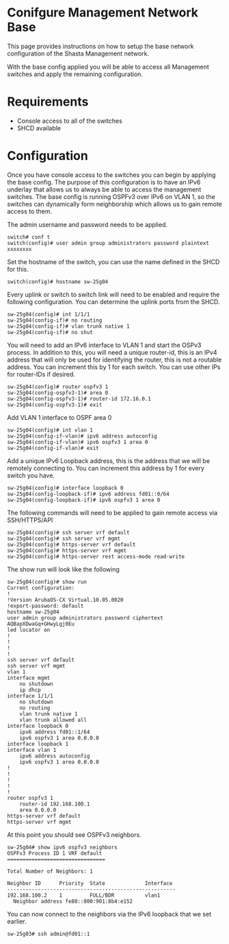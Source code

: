# Conifgure Management Network Base

This page provides instructions on how to setup the base network configuration of the Shasta Management network.

With the base config applied you will be able to access all Management switches and apply the remaining configuration. 

# Requirements

- Console access to all of the switches
- SHCD available

# Configuration

Once you have console access to the switches you can begin by applying the base config.
The purpose of this configuration is to have an IPv6 underlay that allows us to always be able to access the management switches.
The base config is running OSPFv3 over IPv6 on VLAN 1, so the switches can dynamically form neighborship which allows us to gain remote access to them. 

The admin username and password needs to be applied.
```
switch# conf t
switch(config)# user admin group administrators password plaintext xxxxxxxx
```
Set the hostname of the switch, you can use the name defined in the SHCD for this.
```
switch(config)# hostname sw-25g04
```
Every uplink or switch to switch link will need to be enabled and require the following configuration.
You can determine the uplink ports from the SHCD.

```
sw-25g04(config)# int 1/1/1
sw-25g04(config-if)# no routing 
sw-25g04(config-if)# vlan trunk native 1
sw-25g04(config-if)# no shut
```
You will need to add an IPv6 interface to VLAN 1 and start the OSPv3 process.
In addition to this, you will need a unique router-id, this is an IPv4 address that will only be used for
identifying the router, this is not a routable address.  You can increment this by 1 for each switch.  You can use other IPs for router-IDs if desired. 
```
sw-25g04(config)# router ospfv3 1
sw-25g04(config-ospfv3-1)# area 0
sw-25g04(config-ospfv3-1)# router-id 172.16.0.1
sw-25g04(config-ospfv3-1)# exit
```
Add VLAN 1 interface to OSPF area 0
```
sw-25g04(config)# int vlan 1
sw-25g04(config-if-vlan)# ipv6 address autoconfig
sw-25g04(config-if-vlan)# ipv6 ospfv3 1 area 0
sw-25g04(config-if-vlan)# exit
```
Add a unique IPv6 Loopback address, this is the address that we will be remotely connecting to.
You can increment this address by 1 for every switch you have.
```
sw-25g04(config)# interface loopback 0
sw-25g04(config-loopback-if)# ipv6 address fd01::0/64
sw-25g04(config-loopback-if)# ipv6 ospfv3 1 area 0
```
The following commands will need to be applied to gain remote access via SSH/HTTPS/API
```
sw-25g04(config)# ssh server vrf default
sw-25g04(config)# ssh server vrf mgmt
sw-25g04(config)# https-server vrf default
sw-25g04(config)# https-server vrf mgmt
sw-25g04(config)# https-server rest access-mode read-write
```
The show run will look like the following
```
sw-25g04(config)# show run
Current configuration:
!
!Version ArubaOS-CX Virtual.10.05.0020
!export-password: default
hostname sw-25g04
user admin group administrators password ciphertext AQBapXDwaGq+GHwyLgj0Eu
led locator on
!
!
!
!
ssh server vrf default
ssh server vrf mgmt
vlan 1
interface mgmt
    no shutdown
    ip dhcp
interface 1/1/1
    no shutdown
    no routing
    vlan trunk native 1
    vlan trunk allowed all
interface loopback 0
    ipv6 address fd01::1/64                                     
    ipv6 ospfv3 1 area 0.0.0.0
interface loopback 1
interface vlan 1
    ipv6 address autoconfig
    ipv6 ospfv3 1 area 0.0.0.0
!
!
!
!
!
router ospfv3 1
    router-id 192.168.100.1
    area 0.0.0.0
https-server vrf default
https-server vrf mgmt
```

At this point you should see OSPFv3 neighbors.
```
sw-25g04# show ipv6 ospfv3 neighbors 
OSPFv3 Process ID 1 VRF default
================================

Total Number of Neighbors: 1

Neighbor ID      Priority  State             Interface
-------------------------------------------------------
192.168.100.2    1         FULL/BDR          vlan1             
  Neighbor address fe80::800:901:8b4:e152
```

You can now connect to the neighbors via the IPv6 loopback that we set earlier.
```
sw-25g03# ssh admin@fd01::1
```
